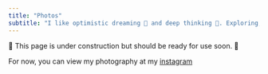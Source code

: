 ```yaml
---
title: "Photos"
subtitle: "I like optimistic dreaming 💭 and deep thinking 🤔. Exploring, learning, and laughing through life. 🔍📚🤭"
---
```


🚧 This page is under construction but should be ready for use soon. 🚧

For now, you can view my photography at my [instagram](https://www.instagram.com/spencerchang.photography/)
